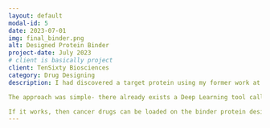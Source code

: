```yaml
---
layout: default
modal-id: 5
date: 2023-07-01
img: final_binder.png
alt: Designed Protein Binder
project-date: July 2023
# client is basically project
client: TenSixty Biosciences
category: Drug Designing
description: I had discovered a target protein using my former work at TenSixty Biosciences so far. This target protein was expressed only in the lungs of Small Cell Lung Cancer patients, and not in normal lungs. Now, I had to computationally develop a protein binder for this target protein.

The approach was simple- there already exists a Deep Learning tool called RFdiffusion, which takes in a protein identifier and the specific amino acids in it, corresponding to which we want to obtain a binder. It uses a guided diffusion model to find out new proteins, which can favorably bind to the target protein. The pae (protein alignment error) has to be minimised. If the pae score is around 10, one can go ahead with validating the obtained protein in lab. I was able to find a binder with pae score 11, which is shown in the figure.

If it works, then cancer drugs can be loaded on the binder protein designed, which will selectively bind to the target protein in the lungs of small cell lung cancer patients. The drug will thus be realeased only at the appropriate locations and specific drug targetting can be achieved.
---
```

